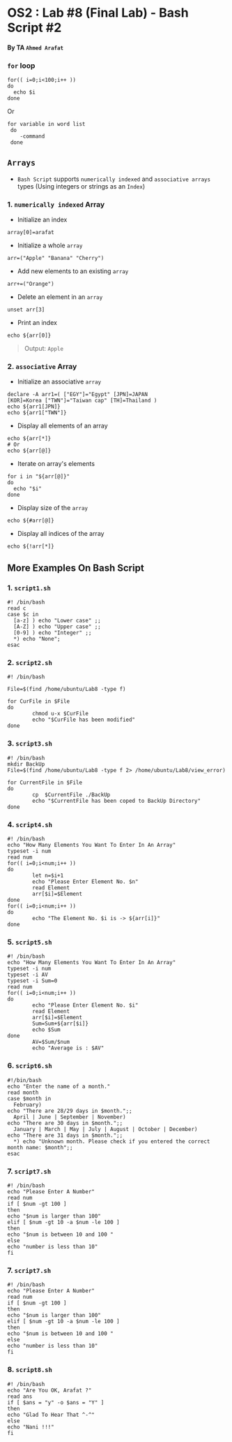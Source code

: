 # OS2 : Lab #8 (Final Lab) - Bash Script #2
#### By TA `Ahmed Arafat`

### `for` loop 
````shell
for(( i=0;i<100;i++ )) 
do   
  echo $i
done      
````
Or
````shell
for variable in word list
 do
    -command
 done
````

## `Arrays`

- `Bash Script` supports `numerically indexed` and `associative arrays` types (Using integers or strings as an `Index`)

### 1. `numerically indexed` Array

- Initialize an index
````shell
array[0]=arafat
````

- Initialize a whole `array`
````shell
arr=("Apple" "Banana" "Cherry")
````

- Add new elements to an existing `array`
````shell
arr+=("Orange")
````

- Delete an element in an `array`
````shell
unset arr[3]
````

- Print an index 
````shell
echo ${arr[0]}
````
> Output: `Apple`


### 2. `associative` Array

- Initialize an associative `array`
````shell
declare -A arr1=( ["EGY"]="Egypt" [JPN]=JAPAN
[KOR]=Korea ["TWN"]="Taiwan cap" [TH]=Thailand )
echo ${arr1[JPN]}
echo ${arr1["TWN"]}
````

- Display all elements of an array
````shell
echo ${arr[*]}
# Or
echo ${arr[@]}
````

- Iterate on array's elements
````shell
for i in "${arr[@]}"
do
  echo "$i"
done
````

- Display size of the `array`
````shell
echo ${#arr[@]}
````

- Display all indices of the array
````shell
echo ${!arr[*]}
````


## More Examples On Bash Script

### 1. `script1.sh`
````shell
#! /bin/bash
read c
case $c in
  [a-z] ) echo "Lower case" ;;
  [A-Z] ) echo "Upper case" ;;
  [0-9] ) echo "Integer" ;;
  *) echo "None";
esac
````


### 2. `script2.sh`
````shell
#! /bin/bash

File=$(find /home/ubuntu/Lab8 -type f)

for CurFile in $File
do
        chmod u-x $CurFile
        echo "$CurFile has been modified"
done
````




### 3. `script3.sh`
````shell
#! /bin/bash
mkdir BackUp
File=$(find /home/ubuntu/Lab8 -type f 2> /home/ubuntu/Lab8/view_error)

for CurrentFile in $File
do
        cp  $CurrentFile ./BackUp
        echo "$CurrentFile has been coped to BackUp Directory"
done
````


### 4. `script4.sh`
````shell
#! /bin/bash
echo "How Many Elements You Want To Enter In An Array"
typeset -i num
read num
for(( i=0;i<num;i++ ))
do
        let n=$i+1
        echo "Please Enter Element No. $n"
        read Element
        arr[$i]=$Element
done
for(( i=0;i<num;i++ ))
do
        echo "The Element No. $i is -> ${arr[i]}"
done
````


### 5. `script5.sh`
````shell
#! /bin/bash
echo "How Many Elements You Want To Enter In An Array"
typeset -i num
typeset -i AV
typeset -i Sum=0
read num
for(( i=0;i<num;i++ ))
do
        echo "Please Enter Element No. $i"
        read Element
        arr[$i]=$Element
        Sum=Sum+${arr[$i]}
        echo $Sum
done
        AV=$Sum/$num
        echo "Average is : $AV"
````  

### 6. `script6.sh`
````shell
#!/bin/bash
echo "Enter the name of a month."
read month
case $month in
  February)
echo "There are 28/29 days in $month.";;
  April | June | September | November)
echo "There are 30 days in $month.";;
  January | March | May | July | August | October | December)
echo "There are 31 days in $month.";;
  *) echo "Unknown month. Please check if you entered the correct month name: $month";;
esac
````  




### 7. `script7.sh`
````shell
#! /bin/bash
echo "Please Enter A Number"
read num
if [ $num -gt 100 ]
then
echo "$num is larger than 100"
elif [ $num -gt 10 -a $num -le 100 ]
then
echo "$num is between 10 and 100 "
else
echo "number is less than 10"
fi
````  


### 7. `script7.sh`
````shell
#! /bin/bash
echo "Please Enter A Number"
read num
if [ $num -gt 100 ]
then
echo "$num is larger than 100"
elif [ $num -gt 10 -a $num -le 100 ]
then
echo "$num is between 10 and 100 "
else
echo "number is less than 10"
fi
````

### 8. `script8.sh`
````shell
#! /bin/bash
echo "Are You OK, Arafat ?"
read ans
if [ $ans = "y" -o $ans = "Y" ]
then
echo "Glad To Hear That ^-^"
else
echo "Nani !!!"
fi
````
